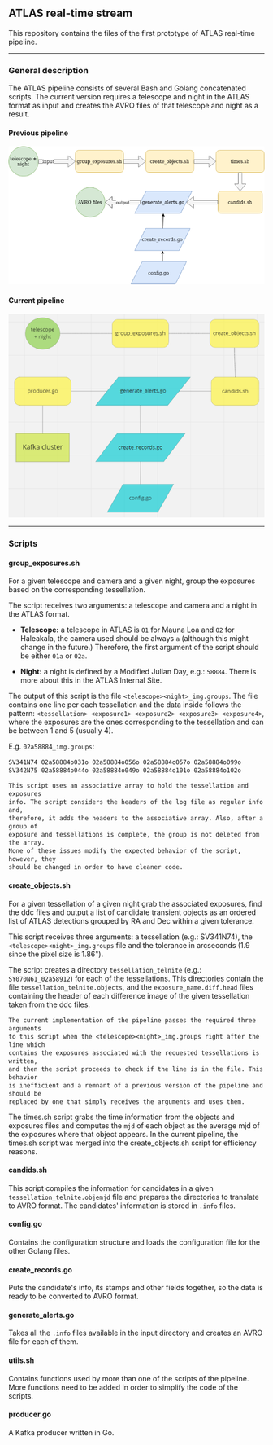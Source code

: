 ## ATLAS real-time stream

This repository contains the files of the first prototype of ATLAS real-time pipeline.
***

### General description

The ATLAS pipeline consists of several Bash and Golang concatenated scripts. The current version requires a telescope and night in the ATLAS format as input and creates the AVRO files of that telescope and night as a result.

#### Previous pipeline

![](doc/images/atlas-pipeline.png)

#### Current pipeline

![](doc/images/atlas-current.png)

***
### Scripts

#### group_exposures.sh

For a given telescope and camera and a given night, group the exposures based on the corresponding tessellation.

The script receives two arguments: a telescope and camera and a night in the ATLAS format.

* **Telescope:** a telescope in ATLAS is `01` for Mauna Loa and `02` for Haleakala, the camera used should be always `a` (although this might change in the future.) Therefore, the first argument of the script should be either `01a` or `02a`.

* **Night:** a night is defined by a Modified Julian Day, e.g.: `58884`. There is more about this in the ATLAS Internal Site.

The output of this script is the file `<telescope><night>_img.groups`. The file contains one line per each tessellation and the data inside follows the pattern: `<tessellation> <exposure1> <exposure2> <exposure3> <exposure4>`, where the exposures are the ones corresponding to the tessellation and can be between 1 and 5 (usually 4).

E.g. `02a58884_img.groups`:
```
SV341N74 02a58884o031o 02a58884o056o 02a58884o057o 02a58884o099o
SV342N75 02a58884o044o 02a58884o049o 02a58884o101o 02a58884o102o
```

```
This script uses an associative array to hold the tessellation and exposures
info. The script considers the headers of the log file as regular info and,
therefore, it adds the headers to the associative array. Also, after a group of
exposure and tessellations is complete, the group is not deleted from the array.
None of these issues modify the expected behavior of the script, however, they
should be changed in order to have cleaner code.
```

#### create_objects.sh

For a given tessellation of a given night grab the associated exposures, find the ddc files and output a list of candidate transient objects as an ordered list of ATLAS detections grouped by RA and Dec within a given tolerance.

This script receives three arguments: a tessellation (e.g.: SV341N74), the  `<telescope><night>_img.groups` file and the tolerance in arcseconds (1.9 since the pixel size is 1.86").

The script creates a directory `tessellation_telnite` (e.g.: `SY070N61_02a58912`) for each of the tessellations. This directories contain the file `tessellation_telnite.objects`, and the `exposure_name.diff.head` files containing the header of each difference image of the given tessellation taken from the ddc files.

```
The current implementation of the pipeline passes the required three arguments
to this script when the <telescope><night>_img.groups right after the line which
contains the exposures associated with the requested tessellations is written,
and then the script proceeds to check if the line is in the file. This behavior
is inefficient and a remnant of a previous version of the pipeline and should be
replaced by one that simply receives the arguments and uses them.
```

The times.sh script grabs the time information from the objects and exposures files and computes the `mjd` of each object as the average mjd of the exposures where that object appears.
In the current pipeline, the times.sh script was merged into the create_objects.sh script for efficiency reasons.


#### candids.sh
This script compiles the information for candidates in a given `tessellation_telnite.objemjd` file and prepares the directories to translate to AVRO format. The candidates' information is stored in `.info` files.

#### config.go

Contains the configuration structure and loads the configuration file for the other Golang files.

#### create_records.go

Puts the candidate's info, its stamps and other fields together, so the data is ready to be converted to AVRO format.

#### generate_alerts.go

Takes all the `.info` files available in the input directory and creates an AVRO file for each of them.

#### utils.sh

Contains functions used by more than one of the scripts of the pipeline. More functions need to be added in order to simplify the code of the scripts.

#### producer.go

A Kafka producer written in Go.

